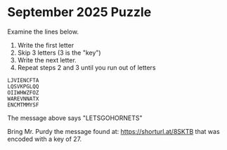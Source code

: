 # September 2025 Puzzle

Examine the lines below. 
1.  Write the first letter
2.  Skip 3 letters (3 is the "key")
3.  Write the next letter.
4.  Repeat steps 2 and 3 until you run out of letters

```
LJVIENCFTA
LQSVKPGLQQ
OIIWHWZFOZ
WAREVNNATX
ENCMTMMYSF
```

The message above says "LETSGOHORNETS"

Bring Mr. Purdy the message found at: https://shorturl.at/8SKTB
that was encoded with a key of 27.